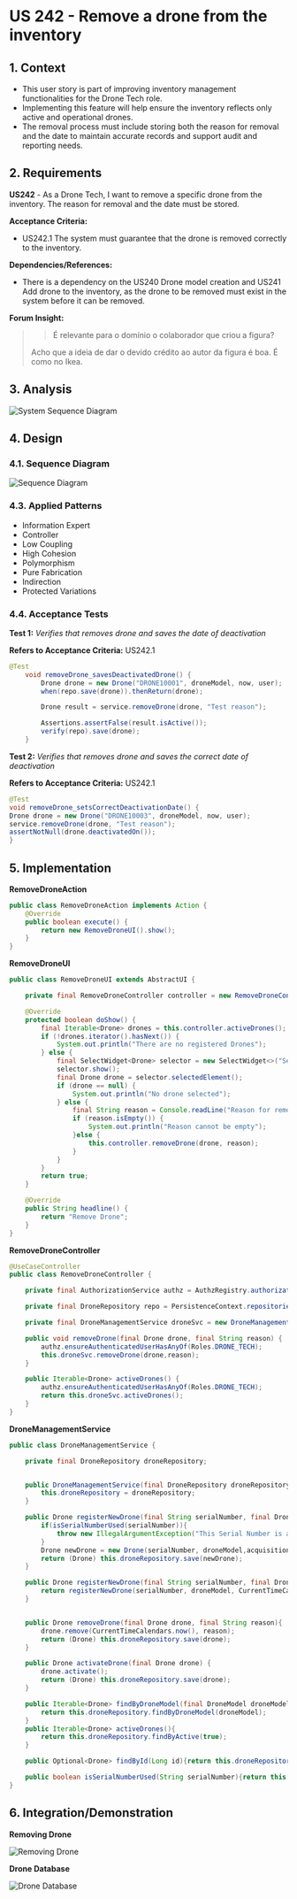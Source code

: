 # US 242 - Remove a drone from the inventory


## 1. Context

* This user story is part of improving inventory management functionalities for the Drone Tech role.
* Implementing this feature will help ensure the inventory reflects only active and operational drones. 
* The removal process must include storing both the reason for removal and the date to maintain accurate records and support
audit and reporting needs.

## 2. Requirements

**US242** - As a Drone Tech, I want to remove a specific drone from the inventory. The reason for removal and the date must be stored.


**Acceptance Criteria:**

- US242.1 The system must guarantee that the drone is removed correctly to the inventory.


**Dependencies/References:**

* There is a dependency on the US240 Drone model creation and US241 Add drone to the inventory, as the drone to be removed must exist in the system before it can be removed.

**Forum Insight:**

>> É relevante para o domínio o colaborador que criou a figura?
>
> Acho que a ideia de dar o devido crédito ao autor da figura é boa. É como no Ikea.


## 3. Analysis

![System Sequence Diagram](images/system-sequence-diagram-US242.svg)

## 4. Design
### 4.1. Sequence Diagram
![Sequence Diagram](images/sequence-diagram-US242.svg)

### 4.3. Applied Patterns

- Information Expert
- Controller
- Low Coupling
- High Cohesion
- Polymorphism
- Pure Fabrication
- Indirection
- Protected Variations

### 4.4. Acceptance Tests

**Test 1:** *Verifies that removes drone and saves the date of deactivation*

**Refers to Acceptance Criteria:** US242.1
```java
@Test
    void removeDrone_savesDeactivatedDrone() {
        Drone drone = new Drone("DRONE10001", droneModel, now, user);
        when(repo.save(drone)).thenReturn(drone);

        Drone result = service.removeDrone(drone, "Test reason");

        Assertions.assertFalse(result.isActive());
        verify(repo).save(drone);
    }
````
**Test 2:** *Verifies that removes drone and saves the correct date of deactivation*

**Refers to Acceptance Criteria:** US242.1
```java
@Test
void removeDrone_setsCorrectDeactivationDate() {
Drone drone = new Drone("DRONE10003", droneModel, now, user);
service.removeDrone(drone, "Test reason");
assertNotNull(drone.deactivatedOn());
}
````


## 5. Implementation


**RemoveDroneAction**

```java
public class RemoveDroneAction implements Action {
    @Override
    public boolean execute() {
        return new RemoveDroneUI().show();
    }
}

```
**RemoveDroneUI**

```java
public class RemoveDroneUI extends AbstractUI {

    private final RemoveDroneController controller = new RemoveDroneController();

    @Override
    protected boolean doShow() {
        final Iterable<Drone> drones = this.controller.activeDrones();
        if (!drones.iterator().hasNext()) {
            System.out.println("There are no registered Drones");
        } else {
            final SelectWidget<Drone> selector = new SelectWidget<>("Select Drone to Remove", drones, new DronePrinter());
            selector.show();
            final Drone drone = selector.selectedElement();
            if (drone == null) {
                System.out.println("No drone selected");
            } else {
                final String reason = Console.readLine("Reason for removing the drone: ");
                if (reason.isEmpty()) {
                    System.out.println("Reason cannot be empty");
                }else {
                    this.controller.removeDrone(drone, reason);
                }
            }
        }
        return true;
    }

    @Override
    public String headline() {
        return "Remove Drone";
    }
}
```

**RemoveDroneController**

```java
@UseCaseController
public class RemoveDroneController {

    private final AuthorizationService authz = AuthzRegistry.authorizationService();

    private final DroneRepository repo = PersistenceContext.repositories().drones();

    private final DroneManagementService droneSvc = new DroneManagementService(repo);

    public void removeDrone(final Drone drone, final String reason) {
        authz.ensureAuthenticatedUserHasAnyOf(Roles.DRONE_TECH);
        this.droneSvc.removeDrone(drone,reason);
    }

    public Iterable<Drone> activeDrones() {
        authz.ensureAuthenticatedUserHasAnyOf(Roles.DRONE_TECH);
        return this.droneSvc.activeDrones();
    }
}
```

**DroneManagementService**

```java
public class DroneManagementService {

    private final DroneRepository droneRepository;


    public DroneManagementService(final DroneRepository droneRepository){
        this.droneRepository = droneRepository;
    }

    public Drone registerNewDrone(final String serialNumber, final DroneModel droneModel, final Calendar acquisitionDate, final SystemUser user){
        if(isSerialNumberUsed(serialNumber)){
            throw new IllegalArgumentException("This Serial Number is already registered in the system!");
        }
        Drone newDrone = new Drone(serialNumber, droneModel,acquisitionDate, user);
        return (Drone) this.droneRepository.save(newDrone);
    }

    public Drone registerNewDrone(final String serialNumber, final DroneModel droneModel, final SystemUser user){
        return registerNewDrone(serialNumber, droneModel, CurrentTimeCalendars.now(), user);
    }


    public Drone removeDrone(final Drone drone, final String reason){
        drone.remove(CurrentTimeCalendars.now(), reason);
        return (Drone) this.droneRepository.save(drone);
    }

    public Drone activateDrone(final Drone drone) {
        drone.activate();
        return (Drone) this.droneRepository.save(drone);
    }

    public Iterable<Drone> findByDroneModel(final DroneModel droneModel) {
        return this.droneRepository.findByDroneModel(droneModel);
    }
    public Iterable<Drone> activeDrones(){
        return this.droneRepository.findByActive(true);
    }

    public Optional<Drone> findById(Long id){return this.droneRepository.findById(id);}

    public boolean isSerialNumberUsed(String serialNumber){return this.droneRepository.isSerialNameUsed(serialNumber);}
}
```
## 6. Integration/Demonstration

**Removing Drone**

![Removing Drone](images/demonstration/removing-drone.png)

**Drone Database**

![Drone Database](images/demonstration/removing-drone-database.png)
